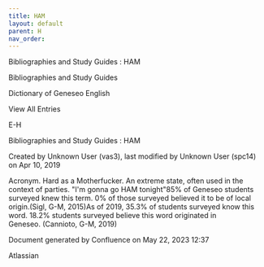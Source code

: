 ```yaml
---
title: HAM
layout: default
parent: H
nav_order:
---
```


Bibliographies and Study Guides : HAM

Bibliographies and Study Guides

Dictionary of Geneseo English

View All Entries

E-H

Bibliographies and Study Guides : HAM

Created by  Unknown User (vas3), last modified by  Unknown User (spc14) on Apr 10, 2019

Acronym. Hard as a Motherfucker. An extreme state, often used in the context of parties. &quot;I'm gonna go HAM tonight&quot;85% of Geneseo students surveyed knew this term. 0% of those surveyed believed it to be of local origin.(Sigl, G-M, 2015)As of 2019, 35.3% of students surveyed know this word. 18.2% students surveyed believe this word originated in Geneseo. (Cannioto, G-M, 2019)

Document generated by Confluence on May 22, 2023 12:37

Atlassian
